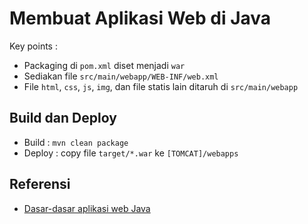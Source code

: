 # Membuat Aplikasi Web di Java #

Key points :

* Packaging di `pom.xml` diset menjadi `war`
* Sediakan file `src/main/webapp/WEB-INF/web.xml`
* File `html`, `css`, `js`, `img`, dan file statis lain ditaruh di `src/main/webapp`

## Build dan Deploy ##

* Build : `mvn clean package`
* Deploy : copy file `target/*.war` ke `[TOMCAT]/webapps`

## Referensi ##

* [Dasar-dasar aplikasi web Java](https://software.endy.muhardin.com/java/dasar-dasar-aplikasi-web-java/)
